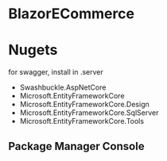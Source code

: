 # BlazorECommerce

# Nugets
for swagger, install in .server
- Swashbuckle.AspNetCore
- Microsoft.EntityFrameworkCore
- Microsoft.EntityFrameworkCore.Design
- Microsoft.EntityFrameworkCore.SqlServer
- Microsoft.EntityFrameworkCore.Tools

Package Manager Console
- 